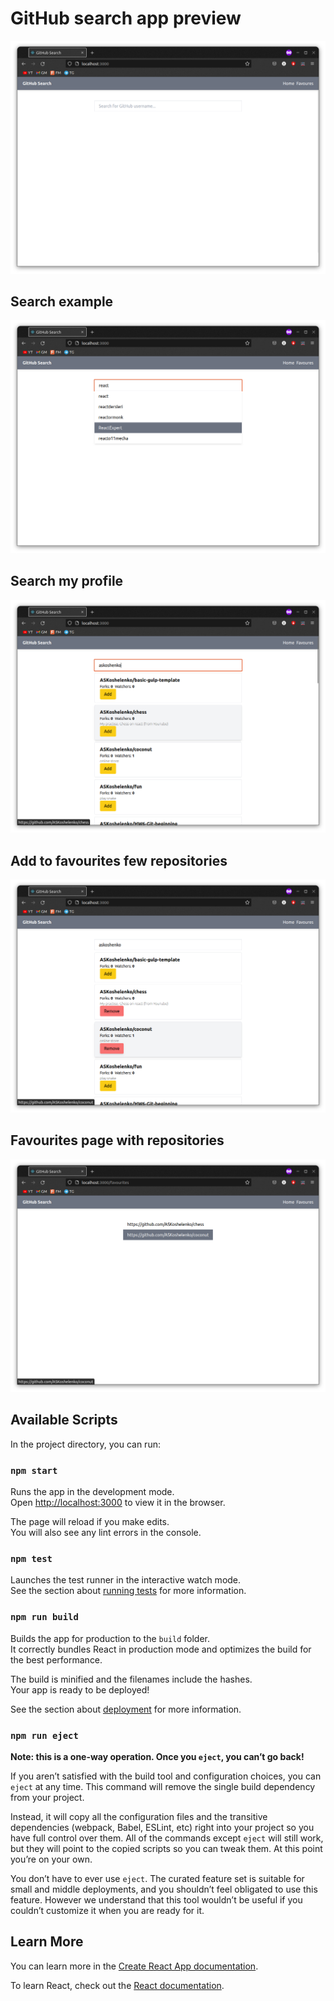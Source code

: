 # GitHub search app preview

![Иллюстрация к проекту](https://github.com/ASKoshelenko/react_githubSearch/blob/main/Illustration%20GitHub_search/githubSearch01.png)

## Search example

![Иллюстрация к проекту](https://github.com/ASKoshelenko/react_githubSearch/blob/main/Illustration%20GitHub_search/githubSearch02.png)

## Search my profile

![Иллюстрация к проекту](https://github.com/ASKoshelenko/react_githubSearch/blob/main/Illustration%20GitHub_search/githubSearch03.png)

## Add to favourites few repositories

![Иллюстрация к проекту](https://github.com/ASKoshelenko/react_githubSearch/blob/main/Illustration%20GitHub_search/githubSearch04.png)

## Favourites page with repositories

![Иллюстрация к проекту](https://github.com/ASKoshelenko/react_githubSearch/blob/main/Illustration%20GitHub_search/githubSearch05.png)

## Available Scripts

In the project directory, you can run:

### `npm start`

Runs the app in the development mode.\
Open [http://localhost:3000](http://localhost:3000) to view it in the browser.

The page will reload if you make edits.\
You will also see any lint errors in the console.

### `npm test`

Launches the test runner in the interactive watch mode.\
See the section about [running tests](https://facebook.github.io/create-react-app/docs/running-tests) for more information.

### `npm run build`

Builds the app for production to the `build` folder.\
It correctly bundles React in production mode and optimizes the build for the best performance.

The build is minified and the filenames include the hashes.\
Your app is ready to be deployed!

See the section about [deployment](https://facebook.github.io/create-react-app/docs/deployment) for more information.

### `npm run eject`

**Note: this is a one-way operation. Once you `eject`, you can’t go back!**

If you aren’t satisfied with the build tool and configuration choices, you can `eject` at any time. This command will remove the single build dependency from your project.

Instead, it will copy all the configuration files and the transitive dependencies (webpack, Babel, ESLint, etc) right into your project so you have full control over them. All of the commands except `eject` will still work, but they will point to the copied scripts so you can tweak them. At this point you’re on your own.

You don’t have to ever use `eject`. The curated feature set is suitable for small and middle deployments, and you shouldn’t feel obligated to use this feature. However we understand that this tool wouldn’t be useful if you couldn’t customize it when you are ready for it.

## Learn More

You can learn more in the [Create React App documentation](https://facebook.github.io/create-react-app/docs/getting-started).

To learn React, check out the [React documentation](https://reactjs.org/).
